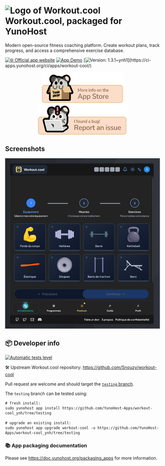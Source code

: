 <!--
N.B.: This README was automatically generated by <https://github.com/YunoHost/apps_tools/blob/main/readme_generator>
It shall NOT be edited by hand.
-->

<h1>
  <img src="https://raw.githubusercontent.com/YunoHost/apps/main/logos/workout-cool.png" width="32px" alt="Logo of Workout.cool">
  Workout.cool, packaged for YunoHost
</h1>

Modern open-source fitness coaching platform. Create workout plans, track progress, and access a comprehensive exercise database. 

[![🌐 Official app website](https://img.shields.io/badge/Official_app_website-darkgreen?style=for-the-badge)](https://workout.cool/)
[![App Demo](https://img.shields.io/badge/App_Demo-blue?style=for-the-badge)](https://workout.cool/)
[![Version: 1.3.1~ynh1](https://img.shields.io/badge/Version-1.3.1~ynh1-rgb(18,138,11)?style=for-the-badge)](https://ci-apps.yunohost.org/ci/apps/workout-cool/)

<div align="center">
<a href="https://apps.yunohost.org/app/workout-cool"><img height="100px" src="https://github.com/YunoHost/yunohost-artwork/raw/refs/heads/main/badges/neopossum-badges/badge_more_info_on_the_appstore.svg"/></a>
<a href="https://github.com/YunoHost-Apps/workout-cool_ynh/issues"><img height="100px" src="https://github.com/YunoHost/yunohost-artwork/raw/refs/heads/main/badges/neopossum-badges/badge_report_an_issue.svg"/></a>
</div>


## Screenshots
![Screenshot of Workout.cool](./doc/screenshots/workout-cool.png)

## 📦 Developer info

[![Automatic tests level](https://apps.yunohost.org/badge/cilevel/workout-cool)](https://ci-apps.yunohost.org/ci/apps/workout-cool/)

🛠️ Upstream Workout.cool repository: <https://github.com/Snouzy/workout-cool>

Pull request are welcome and should target the [`testing` branch](https://github.com/YunoHost-Apps/workout-cool_ynh/tree/testing).

The `testing` branch can be tested using:
```
# fresh install:
sudo yunohost app install https://github.com/YunoHost-Apps/workout-cool_ynh/tree/testing

# upgrade an existing install:
sudo yunohost app upgrade workout-cool -u https://github.com/YunoHost-Apps/workout-cool_ynh/tree/testing
```

### 📚 App packaging documentation

Please see <https://doc.yunohost.org/packaging_apps> for more information.